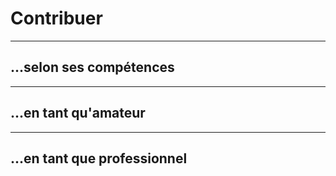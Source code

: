 # Contribuer

---

## ...selon ses compétences

---

## ...en tant qu'amateur

---

## ...en tant que professionnel
